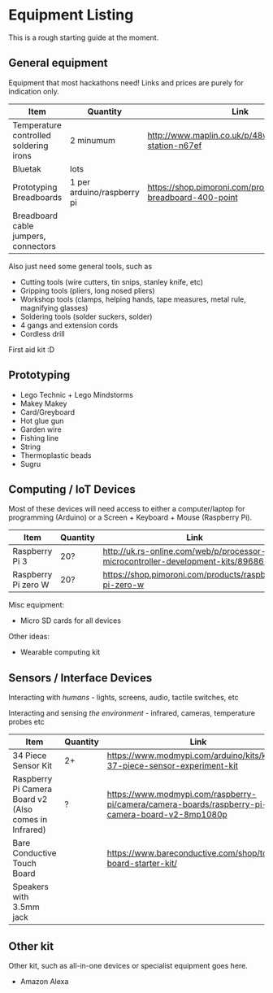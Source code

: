 # Equipment Listing

This is a rough starting guide at the moment.

## General equipment

Equipment that most hackathons need!
Links and prices are purely for indication only.

Item | Quantity | Link | Price
---- | -------  | ---- | -----
Temperature controlled soldering irons | 2 minumum | http://www.maplin.co.uk/p/48w-mains-solder-station-n67ef | £25
Bluetak | lots
Prototyping Breadboards | 1 per arduino/raspberry pi |https://shop.pimoroni.com/products/solderless-breadboard-400-point | £4.50
Breadboard cable jumpers, connectors |

Also just need some general tools, such as

* Cutting tools (wire cutters, tin snips, stanley knife, etc)
* Gripping tools (pliers, long nosed pliers)
* Workshop tools (clamps, helping hands, tape measures, metal rule, magnifying glasses)
* Soldering tools (solder suckers, solder)
* 4 gangs and extension cords
* Cordless drill

First aid kit :D

## Prototyping

* Lego Technic + Lego Mindstorms
* Makey Makey
* Card/Greyboard
* Hot glue gun
* Garden wire
* Fishing line
* String
* Thermoplastic beads
* Sugru

## Computing / IoT Devices

Most of these devices will need access to either a computer/laptop for programming (Arduino) or a Screen + Keyboard + Mouse (Raspberry Pi).

Item | Quantity | Link | Price
---- | -------  | ---- | -----
Raspberry Pi 3 | 20? | http://uk.rs-online.com/web/p/processor-microcontroller-development-kits/8968660/ | £40
Raspberry Pi zero W | 20? | https://shop.pimoroni.com/products/raspberry-pi-zero-w | £15

Misc equipment:

* Micro SD cards for all devices

Other ideas:

* Wearable computing kit

## Sensors / Interface Devices

Interacting with *humans* - lights, screens, audio, tactile switches, etc

Interacting and sensing *the environment* - infrared, cameras, temperature probes etc

Item | Quantity | Link | Price
---- | -------  | ---- | -----
34 Piece Sensor Kit | 2+ | https://www.modmypi.com/arduino/kits/keyes-37-piece-sensor-experiment-kit | £34
Raspberry Pi Camera Board v2 (Also comes in Infrared) | ? |  https://www.modmypi.com/raspberry-pi/camera/camera-boards/raspberry-pi-camera-board-v2-8mp1080p | £24.50 + £3.50 cable
Bare Conductive Touch Board | | https://www.bareconductive.com/shop/touch-board-starter-kit/ |
Speakers with 3.5mm jack | | |

## Other kit

Other kit, such as all-in-one devices or specialist equipment goes here.

* Amazon Alexa